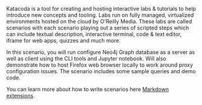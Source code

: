 Katacoda is a tool for creating and hosting interactive labs & tutorials to help introduce new concepts and tooling. Labs run on fully managed, virtualized environments hosted on the cloud by O'Reilly Media. These labs are called scenarios with each scenario playing out a series of scripted steps which can include textual description, interactive terminal, code & text editor, iframe for web apps, quizzes and much more.

In this  scenario, you will run configure Neo4j Graph database as a server as well as client using the CLI tools and Jupyter notebook. Will also demonstrate how to host Firefox web browser locally
to work around proxy configuration issues. The scenario includes some sample queries and demo code.  

You can learn more about how to write scenarios here [Markdown extensions](https://katacoda.com/scenario-examples/scenarios/markdown-extensions).